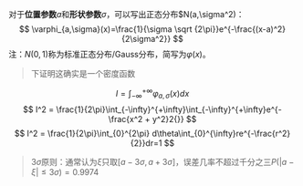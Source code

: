 对于**位置参数**$a$和**形状参数**$\sigma$，可以写出正态分布$N(a,\sigma^2)：
$$
\varphi_{a,\sigma}(x)=\frac{1}{\sigma \sqrt {2\pi}}e^{-\frac{(x-a)^2}{2\sigma^2}}
$$
注：$N(0,1)$称为标准正态分布/Gauss分布，简写为$\varphi(x)$。
>下证明这确实是一个密度函数

$$
I = \int_{-\infty}^{+\infty}\varphi_{a,\sigma}(x)dx
$$
$$
I^2 = \frac{1}{2\pi}\int_{-\infty}^{+\infty}\int_{-\infty}^{+\infty}e^{-\frac{x^2 + y^2}2{}}
$$
$$
I^2 = \frac{1}{2\pi}\int_{0}^{2\pi} d\theta\int_{0}^{\infty}re^{-\frac{r^2}{2}}dr=1
$$
>$3\sigma$原则：通常认为$\xi$只取$[a-3\sigma,a+3\sigma]$，误差几率不超过千分之三$P(|a-\xi|\le 3\sigma)=0.9974$

